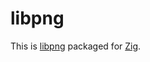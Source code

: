 # libpng

This is [libpng](http://www.libpng.org/pub/png/libpng.html) packaged for [Zig](https://ziglang.org/).
